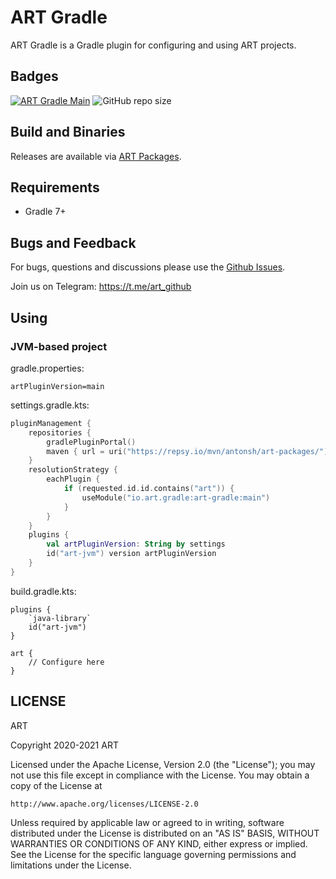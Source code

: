 # ART Gradle
ART Gradle is a Gradle plugin for configuring and using ART projects.

## Badges
[![ART Gradle Main](https://github.com/art-community/art-gradle/actions/workflows/push-main.yml/badge.svg)](https://github.com/art-community/art-gradle/actions/workflows/push-main.yml)
![GitHub repo size](https://img.shields.io/github/repo-size/art-community/art-gradle)

## Build and Binaries
Releases are available via [ART Packages](https://repsy.io/mvn/antonsh/art-packages/).

## Requirements
- Gradle 7+

## Bugs and Feedback
For bugs, questions and discussions please use the [Github Issues](https://github.com/art-community/art-gradle/issues).

Join us on Telegram: https://t.me/art_github

## Using

### JVM-based project

gradle.properties:
```
artPluginVersion=main
```

settings.gradle.kts:
```kotlin
pluginManagement {
    repositories {
        gradlePluginPortal()
        maven { url = uri("https://repsy.io/mvn/antonsh/art-packages/") }
    }
    resolutionStrategy {
        eachPlugin {
            if (requested.id.id.contains("art")) {
                useModule("io.art.gradle:art-gradle:main")
            }
        }
    }
    plugins {
        val artPluginVersion: String by settings
        id("art-jvm") version artPluginVersion
    }
}
```

build.gradle.kts:
```
plugins {
    `java-library`
    id("art-jvm")
}

art {
    // Configure here
}
```

## LICENSE
ART

Copyright 2020-2021 ART

Licensed under the Apache License, Version 2.0 (the "License");
you may not use this file except in compliance with the License.
You may obtain a copy of the License at

    http://www.apache.org/licenses/LICENSE-2.0

Unless required by applicable law or agreed to in writing, software
distributed under the License is distributed on an "AS IS" BASIS,
WITHOUT WARRANTIES OR CONDITIONS OF ANY KIND, either express or implied.
See the License for the specific language governing permissions and
limitations under the License.
